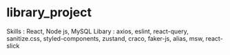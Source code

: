 # library_project

Skills : React, Node js, MySQL
Libary : axios, eslint, react-query, sanitize.css, styled-components, zustand, craco, faker-js, alias, msw, react-slick